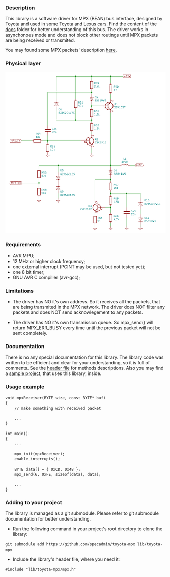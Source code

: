 ### Description ###

This library is a software driver for MPX (BEAN) bus interface, designed by Toyota and used in some Toyota and Lexus cars. Find the content of the [docs](https://github.com/specadmin/toyota-mpx/tree/master/docs) folder for better understanding of this bus.
The driver works in asynchonous mode and does not block other routings until MPX packets are being received or transmited.

You may found some MPX packets' description [here](MPX-codes.md).



### Physical layer ###

<div align="center"> <img src="photos/image_1115.png"/> </div>



### Requirements ###

 * AVR MPU;
 * 12 MHz or higher clock frequency;
 * one external interrupt (PCINT may be used, but not tested yet);
 * one 8 bit timer;
 * GNU AVR C compiller (avr-gcc);



### Limitations ###

 * The driver has NO it's own address. So it receives all the packets, that are being transmited in the MPX network. The driver does NOT filter any packets and does NOT send acknowlegement to any packets.

 * The driver has NO it's own transmission queue. So mpx_send() will return MPX_ERR_BUSY every time until the previous packet will not be sent completely.



### Documentation ###

There is no any special documentation for this library. The library code was written to be efficient and clear for your understanding, so it is full of comments. See the [header file](https://github.com/specadmin/toyota-mpx/blob/master/mpx.h) for methods descriptions. Also you may find a [sample project](https://github.com/specadmin/toyota-mpx/tree/master/samples/MPX-dev-board), that uses this library, inside.



### Usage example ###

```
void mpxReceiver(BYTE size, const BYTE* buf)
{
    // make something with received packet

    ...
}

int main()
{
    ...

    mpx_init(mpxReceiver);
    enable_interrupts();

    BYTE data[] = { 0xCD, 0x48 };
    mpx_send(6, 0xFE, sizeof(data), data);

    ...
}
```



### Adding to your project ###

The library is managed as a git submodule. Please refer to git submodule documentation for better understanding.

 * Run the following command in your project's root directory to clone the library:

`git submodule add https://github.com/specadmin/toyota-mpx lib/toyota-mpx`

 * Include the library's header file, where you need it:

`#include "lib/toyota-mpx/mpx.h"`
